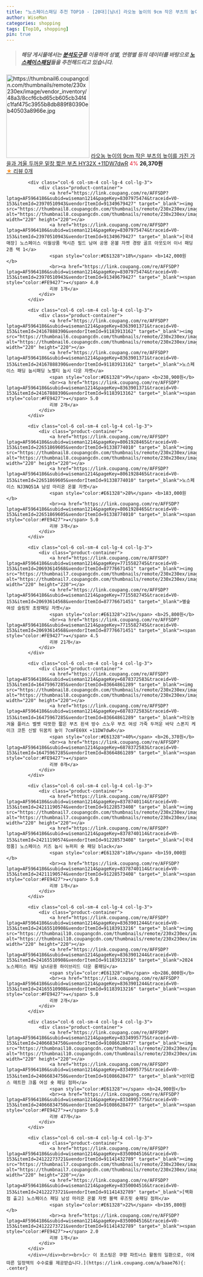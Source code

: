 ```yaml
---
title: "노스페이스패딩 추천 TOP10 - [20대][남녀] 라오농 높이의 9cm 작은 부츠의 높이를 가진 가을과 겨울 두꺼운 밑창 짧은 부츠 HY32X +11DW7dwR"
author: WiseMan
categories: shopping
tags: [Top10, shopping]
pin: true
---
```


> ##### 해당 게시물에서는 [**분석도구**](https://itemscout.io/)를 이용하여 **성별**, **연령별** 등의 데이터를 바탕으로 [**노스페이스패딩**](https://link.coupang.com/a/baae76)들을 추천해드리고 있습니다.
<div class="container"><div class="row">
            <div class="col-6 col-sm-4 col-lg-4 col-lg-3">
                <div class="product-container">
                    <a href="https://link.coupang.com/re/AFFSDP?lptag=AF5964186&subid=wiseman1214&pageKey=6878372791&traceid=V0-153&itemId=16475968263&vendorItemId=83664862031" target="_blank"><img src="https://thumbnail6.coupangcdn.com/thumbnails/remote/230x230ex/image/vendor_inventory/48a3/8ccf6cbd65cb605cb34f4c1faf475c3955b8db889f80390eb40503a8966e.jpg" alt="https://thumbnail6.coupangcdn.com/thumbnails/remote/230x230ex/image/vendor_inventory/48a3/8ccf6cbd65cb605cb34f4c1faf475c3955b8db889f80390eb40503a8966e.jpg" width="220" height="220"></a>
                    <a href="https://link.coupang.com/re/AFFSDP?lptag=AF5964186&subid=wiseman1214&pageKey=6878372791&traceid=V0-153&itemId=16475968263&vendorItemId=83664862031" target="_blank">라오농 높이의 9cm 작은 부츠의 높이를 가진 가을과 겨울 두꺼운 밑창 짧은 부츠 HY32X +11DW7dwR</a>
                    <span style="color:#E61328">4%</span> <b>26,370원</b>
                    <br><a href="https://link.coupang.com/re/AFFSDP?lptag=AF5964186&subid=wiseman1214&pageKey=6878372791&traceid=V0-153&itemId=16475968263&vendorItemId=83664862031" target="_blank"><span style="color:#FE9427">★</span> 
                    리뷰 0개</a>
                </div>
            </div>
            
            <div class="col-6 col-sm-4 col-lg-4 col-lg-3">
                <div class="product-container">
                    <a href="https://link.coupang.com/re/AFFSDP?lptag=AF5964186&subid=wiseman1214&pageKey=8307975474&traceid=V0-153&itemId=23970510943&vendorItemId=91349679427" target="_blank"><img src="https://thumbnail8.coupangcdn.com/thumbnails/remote/230x230ex/image/vendor_inventory/a477/d6c615a70616e8d8e4cffb100624a2ee4867046ca6feb6c35dd3650845ef.png" alt="https://thumbnail8.coupangcdn.com/thumbnails/remote/230x230ex/image/vendor_inventory/a477/d6c615a70616e8d8e4cffb100624a2ee4867046ca6feb6c35dd3650845ef.png" width="220" height="220"></a>
                    <a href="https://link.coupang.com/re/AFFSDP?lptag=AF5964186&subid=wiseman1214&pageKey=8307975474&traceid=V0-153&itemId=23970510943&vendorItemId=91349679427" target="_blank">[국내매장] 노스페이스 이월상품 역시즌 필드 남여 공용 온볼 자켓 경량 골프 아웃도어 이너 패딩 2종 택 1</a>
                    <span style="color:#E61328">18%</span> <b>142,000원</b>
                    <br><a href="https://link.coupang.com/re/AFFSDP?lptag=AF5964186&subid=wiseman1214&pageKey=8307975474&traceid=V0-153&itemId=23970510943&vendorItemId=91349679427" target="_blank"><span style="color:#FE9427">★</span> 4.0
                    리뷰 1개</a>
                </div>
            </div>
            
            <div class="col-6 col-sm-4 col-lg-4 col-lg-3">
                <div class="product-container">
                    <a href="https://link.coupang.com/re/AFFSDP?lptag=AF5964186&subid=wiseman1214&pageKey=8363901371&traceid=V0-153&itemId=24167888390&vendorItemId=91183913162" target="_blank"><img src="https://thumbnail6.coupangcdn.com/thumbnails/remote/230x230ex/image/vendor_inventory/7522/b73c269ea7d70b3f1fb1ac86f459ccdf617f2bb4ae12e98c95b8229df9db.jpg" alt="https://thumbnail6.coupangcdn.com/thumbnails/remote/230x230ex/image/vendor_inventory/7522/b73c269ea7d70b3f1fb1ac86f459ccdf617f2bb4ae12e98c95b8229df9db.jpg" width="220" height="220"></a>
                    <a href="https://link.coupang.com/re/AFFSDP?lptag=AF5964186&subid=wiseman1214&pageKey=8363901371&traceid=V0-153&itemId=24167888390&vendorItemId=91183913162" target="_blank">노스페이스 패딩 눕시패딩 노벨티 눕시 다운 자켓</a>
                    <span style="color:#E61328">9%</span> <b>238,900원</b>
                    <br><a href="https://link.coupang.com/re/AFFSDP?lptag=AF5964186&subid=wiseman1214&pageKey=8363901371&traceid=V0-153&itemId=24167888390&vendorItemId=91183913162" target="_blank"><span style="color:#FE9427">★</span> 5.0
                    리뷰 2개</a>
                </div>
            </div>
            
            <div class="col-6 col-sm-4 col-lg-4 col-lg-3">
                <div class="product-container">
                    <a href="https://link.coupang.com/re/AFFSDP?lptag=AF5964186&subid=wiseman1214&pageKey=8061928465&traceid=V0-153&itemId=22651869605&vendorItemId=91338774010" target="_blank"><img src="https://thumbnail8.coupangcdn.com/thumbnails/remote/230x230ex/image/vendor_inventory/fa4c/89c3748d1b593df55e6e3fab38d9bf57ce764b5ac76e3ec3ef3f13abfc6c.png" alt="https://thumbnail8.coupangcdn.com/thumbnails/remote/230x230ex/image/vendor_inventory/fa4c/89c3748d1b593df55e6e3fab38d9bf57ce764b5ac76e3ec3ef3f13abfc6c.png" width="220" height="220"></a>
                    <a href="https://link.coupang.com/re/AFFSDP?lptag=AF5964186&subid=wiseman1214&pageKey=8061928465&traceid=V0-153&itemId=22651869605&vendorItemId=91338774010" target="_blank">노스페이스 NJ3NQ51A 남성 마리온 온볼 자켓</a>
                    <span style="color:#E61328">28%</span> <b>183,000원</b>
                    <br><a href="https://link.coupang.com/re/AFFSDP?lptag=AF5964186&subid=wiseman1214&pageKey=8061928465&traceid=V0-153&itemId=22651869605&vendorItemId=91338774010" target="_blank"><span style="color:#FE9427">★</span> 5.0
                    리뷰 3개</a>
                </div>
            </div>
            
            <div class="col-6 col-sm-4 col-lg-4 col-lg-3">
                <div class="product-container">
                    <a href="https://link.coupang.com/re/AFFSDP?lptag=AF5964186&subid=wiseman1214&pageKey=7715582745&traceid=V0-153&itemId=20693614568&vendorItemId=87776671451" target="_blank"><img src="https://thumbnail7.coupangcdn.com/thumbnails/remote/230x230ex/image/vendor_inventory/c183/6e4129bd57495a2a035e219fd5646037b7a0d43929bd8fd4a178d6c9d482.jpg" alt="https://thumbnail7.coupangcdn.com/thumbnails/remote/230x230ex/image/vendor_inventory/c183/6e4129bd57495a2a035e219fd5646037b7a0d43929bd8fd4a178d6c9d482.jpg" width="220" height="220"></a>
                    <a href="https://link.coupang.com/re/AFFSDP?lptag=AF5964186&subid=wiseman1214&pageKey=7715582745&traceid=V0-153&itemId=20693614568&vendorItemId=87776671451" target="_blank">별숲 여성 슬림핏 초량패딩 자켓</a>
                    <span style="color:#E61328">21%</span> <b>25,800원</b>
                    <br><a href="https://link.coupang.com/re/AFFSDP?lptag=AF5964186&subid=wiseman1214&pageKey=7715582745&traceid=V0-153&itemId=20693614568&vendorItemId=87776671451" target="_blank"><span style="color:#FE9427">★</span> 4.5
                    리뷰 21개</a>
                </div>
            </div>
            
            <div class="col-6 col-sm-4 col-lg-4 col-lg-3">
                <div class="product-container">
                    <a href="https://link.coupang.com/re/AFFSDP?lptag=AF5964186&subid=wiseman1214&pageKey=6878372583&traceid=V0-153&itemId=16475967285&vendorItemId=83664861289" target="_blank"><img src="https://thumbnail8.coupangcdn.com/thumbnails/remote/230x230ex/image/vendor_inventory/dab5/9ee77450c55c25ae0ddeb6c18b4a9efe7c502828b9739f8abe1d7671dae4.jpg" alt="https://thumbnail8.coupangcdn.com/thumbnails/remote/230x230ex/image/vendor_inventory/dab5/9ee77450c55c25ae0ddeb6c18b4a9efe7c502828b9739f8abe1d7671dae4.jpg" width="220" height="220"></a>
                    <a href="https://link.coupang.com/re/AFFSDP?lptag=AF5964186&subid=wiseman1214&pageKey=6878372583&traceid=V0-153&itemId=16475967285&vendorItemId=83664861289" target="_blank">라오농 겨울 플러스 벨벳 따뜻한 짧은 부츠 흰색 방수 스노우 부츠 여성 가죽 두꺼운 바닥 스폰지 케이크 코튼 신발 뒤꿈치 높이 7cmFE69X +11DW7dwR</a>
                    <span style="color:#E61328">40%</span> <b>26,370원</b>
                    <br><a href="https://link.coupang.com/re/AFFSDP?lptag=AF5964186&subid=wiseman1214&pageKey=6878372583&traceid=V0-153&itemId=16475967285&vendorItemId=83664861289" target="_blank"><span style="color:#FE9427">★</span> 
                    리뷰 0개</a>
                </div>
            </div>
            
            <div class="col-6 col-sm-4 col-lg-4 col-lg-3">
                <div class="product-container">
                    <a href="https://link.coupang.com/re/AFFSDP?lptag=AF5964186&subid=wiseman1214&pageKey=8378740114&traceid=V0-153&itemId=24211190574&vendorItemId=91228573408" target="_blank"><img src="https://thumbnail7.coupangcdn.com/thumbnails/remote/230x230ex/image/vendor_inventory/bae7/8c8f418c2a78e5dac662830d18c8c8119605d4c2168614bfb0ab9497dc41.jpg" alt="https://thumbnail7.coupangcdn.com/thumbnails/remote/230x230ex/image/vendor_inventory/bae7/8c8f418c2a78e5dac662830d18c8c8119605d4c2168614bfb0ab9497dc41.jpg" width="220" height="220"></a>
                    <a href="https://link.coupang.com/re/AFFSDP?lptag=AF5964186&subid=wiseman1214&pageKey=8378740114&traceid=V0-153&itemId=24211190574&vendorItemId=91228573408" target="_blank">[국내정품] 노스페이스 키즈 눕시 뉴퍼피 숏 패딩 black</a>
                    <span style="color:#E61328">18%</span> <b>159,000원</b>
                    <br><a href="https://link.coupang.com/re/AFFSDP?lptag=AF5964186&subid=wiseman1214&pageKey=8378740114&traceid=V0-153&itemId=24211190574&vendorItemId=91228573408" target="_blank"><span style="color:#FE9427">★</span> 5.0
                    리뷰 1개</a>
                </div>
            </div>
            
            <div class="col-6 col-sm-4 col-lg-4 col-lg-3">
                <div class="product-container">
                    <a href="https://link.coupang.com/re/AFFSDP?lptag=AF5964186&subid=wiseman1214&pageKey=8363901244&traceid=V0-153&itemId=24165510908&vendorItemId=91183913216" target="_blank"><img src="https://thumbnail10.coupangcdn.com/thumbnails/remote/230x230ex/image/vendor_inventory/79ea/c862e5b44f5fa6fc5804c7d52a151b6d1e788bb1ad1011555498ac5487dd.jpg" alt="https://thumbnail10.coupangcdn.com/thumbnails/remote/230x230ex/image/vendor_inventory/79ea/c862e5b44f5fa6fc5804c7d52a151b6d1e788bb1ad1011555498ac5487dd.jpg" width="220" height="220"></a>
                    <a href="https://link.coupang.com/re/AFFSDP?lptag=AF5964186&subid=wiseman1214&pageKey=8363901244&traceid=V0-153&itemId=24165510908&vendorItemId=91183913216" target="_blank">2024 노스페이스 패딩 남녀공용 하이브리드 다운 롱패딩</a>
                    <span style="color:#E61328">8%</span> <b>286,000원</b>
                    <br><a href="https://link.coupang.com/re/AFFSDP?lptag=AF5964186&subid=wiseman1214&pageKey=8363901244&traceid=V0-153&itemId=24165510908&vendorItemId=91183913216" target="_blank"><span style="color:#FE9427">★</span> 5.0
                    리뷰 2개</a>
                </div>
            </div>
            
            <div class="col-6 col-sm-4 col-lg-4 col-lg-3">
                <div class="product-container">
                    <a href="https://link.coupang.com/re/AFFSDP?lptag=AF5964186&subid=wiseman1214&pageKey=8334995775&traceid=V0-153&itemId=24066834750&vendorItemId=91086628477" target="_blank"><img src="https://thumbnail10.coupangcdn.com/thumbnails/remote/230x230ex/image/vendor_inventory/f2ec/ee0938855e5dfbe0623d1003baf008a284375c63c569bbaafe03e65394f9.png" alt="https://thumbnail10.coupangcdn.com/thumbnails/remote/230x230ex/image/vendor_inventory/f2ec/ee0938855e5dfbe0623d1003baf008a284375c63c569bbaafe03e65394f9.png" width="220" height="220"></a>
                    <a href="https://link.coupang.com/re/AFFSDP?lptag=AF5964186&subid=wiseman1214&pageKey=8334995775&traceid=V0-153&itemId=24066834750&vendorItemId=91086628477" target="_blank">브이럽스 매트한 크롭 여성 숏 패딩 점퍼</a>
                    <span style="color:#E61328"></span> <b>24,900원</b>
                    <br><a href="https://link.coupang.com/re/AFFSDP?lptag=AF5964186&subid=wiseman1214&pageKey=8334995775&traceid=V0-153&itemId=24066834750&vendorItemId=91086628477" target="_blank"><span style="color:#FE9427">★</span> 5.0
                    리뷰 47개</a>
                </div>
            </div>
            
            <div class="col-6 col-sm-4 col-lg-4 col-lg-3">
                <div class="product-container">
                    <a href="https://link.coupang.com/re/AFFSDP?lptag=AF5964186&subid=wiseman1214&pageKey=8350004516&traceid=V0-153&itemId=24122273721&vendorItemId=91141432789" target="_blank"><img src="https://thumbnail7.coupangcdn.com/thumbnails/remote/230x230ex/image/vendor_inventory/6906/217b5b9a523800f9413f381dbbd2851922eb9f82c249a93dbdcbec9206ac.jpg" alt="https://thumbnail7.coupangcdn.com/thumbnails/remote/230x230ex/image/vendor_inventory/6906/217b5b9a523800f9413f381dbbd2851922eb9f82c249a93dbdcbec9206ac.jpg" width="220" height="220"></a>
                    <a href="https://link.coupang.com/re/AFFSDP?lptag=AF5964186&subid=wiseman1214&pageKey=8350004516&traceid=V0-153&itemId=24122273721&vendorItemId=91141432789" target="_blank">[백화점 출고] 노스페이스 패딩 남성 마리온 온볼 자켓 블랙 루즈핏 숏패딩 점퍼</a>
                    <span style="color:#E61328">22%</span> <b>195,800원</b>
                    <br><a href="https://link.coupang.com/re/AFFSDP?lptag=AF5964186&subid=wiseman1214&pageKey=8350004516&traceid=V0-153&itemId=24122273721&vendorItemId=91141432789" target="_blank"><span style="color:#FE9427">★</span> 2.0
                    리뷰 1개</a>
                </div>
            </div>
            </div></div><br><br>[👉 이 포스팅은 쿠팡 파트너스 활동의 일환으로, 이에 따른 일정액의 수수료를 제공받습니다.](https://link.coupang.com/a/baae76){: .center}